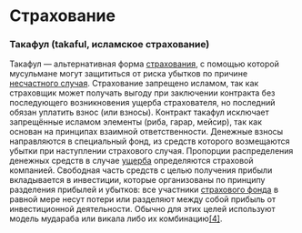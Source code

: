 # Страхование

### Такафул (takaful, исламское страхование)

Такафул — альтернативная форма [страхования](https://ru.m.wikipedia.org/wiki/%D0%A1%D1%82%D1%80%D0%B0%D1%85%D0%BE%D0%B2%D0%B0%D0%BD%D0%B8%D0%B5), с помощью которой мусульмане могут защититься от риска убытков по причине [несчастного случая](https://ru.m.wikipedia.org/wiki/%D0%9D%D0%B5%D1%81%D1%87%D0%B0%D1%81%D1%82%D0%BD%D1%8B%D0%B9_%D1%81%D0%BB%D1%83%D1%87%D0%B0%D0%B9). Страхование запрещено исламом, так как страховщик может получать выгоду при заключении контракта без последующего возникновения ущерба страхователя, но последний обязан уплатить взнос (или взносы). Контракт такафул исключает запрещённые исламом элементы (риба, гарар, мейсир), так как основан на принципах взаимной ответственности. Денежные взносы 
направляются в специальный фонд, из средств которого возмещаются убытки 
при наступлении страхового случая. Пропорции распределения денежных 
средств в случае [ущерба](https://ru.m.wikipedia.org/wiki/%D0%A3%D1%89%D0%B5%D1%80%D0%B1) определяются страховой компанией. Свободная часть средств с целью получения прибыли вкладывается в инвестиции, которые организованы по 
принципу разделения прибылей и убытков: все участники [страхового фонда](https://ru.m.wikipedia.org/wiki/%D0%A1%D1%82%D1%80%D0%B0%D1%85%D0%BE%D0%B2%D0%BE%D0%B9_%D1%84%D0%BE%D0%BD%D0%B4)
в равной мере несут потери или разделяют между собой прибыль от 
инвестиционной деятельности. Обычно для этих целей используют модель 
мудараба или викала либо их комбинацию[[4]](https://ru.m.wikipedia.org/wiki/%D0%98%D1%81%D0%BB%D0%B0%D0%BC%D1%81%D0%BA%D0%B8%D0%B9_%D0%B1%D0%B0%D0%BD%D0%BA%D0%B8%D0%BD%D0%B3#cite_note-%D0%A2%D1%80%D1%83%D0%BD%D0%B8%D0%BD-4).